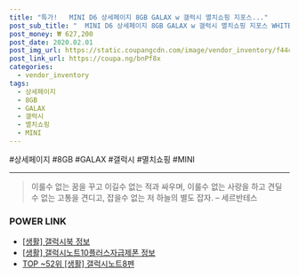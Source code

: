 ```yaml
--- 
title: "특가!   MINI D6 상세페이지 8GB GALAX w 갤럭시 멸치쇼핑 지포스..." 
post_sub_title: "  MINI D6 상세페이지 8GB GALAX w 갤럭시 멸치쇼핑 지포스 WHITE 참조 2070 RTX" 
post_money: ₩ 627,200 
post_date: 2020.02.01 
post_img_url: https://static.coupangcdn.com/image/vendor_inventory/f44c/cd6d2f4bfd6ca04c8c95f49bcff01d12dbc55c072ee2934d5810eb3e9502.jpg 
post_link_url: https://coupa.ng/bnPf8x 
categories: 
  - vendor_inventory 
tags: 
  - 상세페이지 
  - 8GB 
  - GALAX 
  - 갤럭시 
  - 멸치쇼핑 
  - MINI 
--- 
```

  #상세페이지 #8GB #GALAX #갤럭시 #멸치쇼핑 #MINI 
<hr> 

> 이룰수 없는 꿈을 꾸고 이길수 없는 적과 싸우며, 이룰수 없는 사랑을 하고 견딜 수 없는 고통을 견디고, 잡을수 없는 저 하늘의 별도 잡자. – 세르반테스 


### POWER LINK

* <a href="https://blog.naver.com/sakai111/221764964871" target="_blank"> [생활] 갤럭시북 정보 </a>
* <a href="https://blog.naver.com/santokki14/221768525128" target="_blank"> [생활] 갤럭시노트10플러스자급제폰 정보 </a>
* <a href="https://blog.naver.com/fasyy4321/221779769601" target="_blank"> TOP ~52위 [생활] 갤럭시노트8펜</a>
